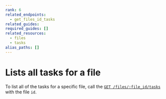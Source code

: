 ```yaml
---
rank: 6
related_endpoints:
  - get_files_id_tasks
related_guides:
required_guides: []
related_resources:
  - files
  - tasks
alias_paths: []
---
```


# Lists all tasks for a file

To list all of the tasks for a specific file, call the 
[`GET /files/:file_id/tasks`](e://get_files_id_tasks) with the file `id`.

<Samples id='get_files_id_tasks' />
